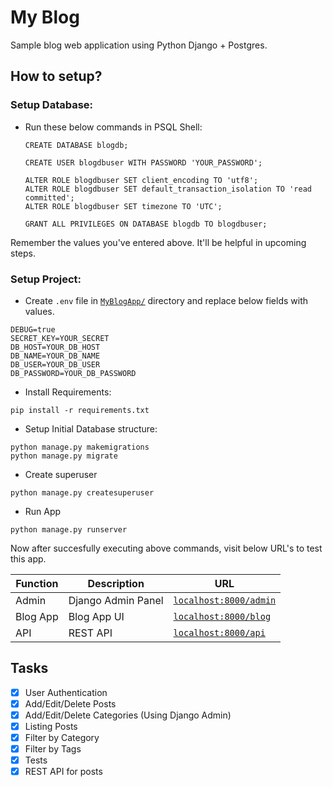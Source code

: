 # My Blog
Sample blog web application using Python Django + Postgres.

## How to setup?
### Setup Database:
- Run these below commands in PSQL Shell:
    ```postgresql
    CREATE DATABASE blogdb;
  
    CREATE USER blogdbuser WITH PASSWORD 'YOUR_PASSWORD';
  
    ALTER ROLE blogdbuser SET client_encoding TO 'utf8';
    ALTER ROLE blogdbuser SET default_transaction_isolation TO 'read committed';
    ALTER ROLE blogdbuser SET timezone TO 'UTC';
  
    GRANT ALL PRIVILEGES ON DATABASE blogdb TO blogdbuser;
    ```

Remember the values you've entered above. It'll be helpful in upcoming steps.
    
### Setup Project:

- Create `.env` file in [`MyBlogApp/`](/MyBlogApp) directory and replace below fields with values.
```text
DEBUG=true
SECRET_KEY=YOUR_SECRET
DB_HOST=YOUR_DB_HOST
DB_NAME=YOUR_DB_NAME
DB_USER=YOUR_DB_USER
DB_PASSWORD=YOUR_DB_PASSWORD
```

- Install Requirements:

```shell script
pip install -r requirements.txt
```

- Setup Initial Database structure:
```shell script
python manage.py makemigrations
python manage.py migrate
```

- Create superuser
```shell script
python manage.py createsuperuser
```

- Run App
```shell script
python manage.py runserver
```

Now after succesfully executing above commands, visit below URL's to test this app.

Function      | Description          | URL
------------- | -------------------  | -------------
Admin         | Django Admin Panel   | [`localhost:8000/admin`](http://localhost:8000/admin)
Blog App      | Blog App UI          | [`localhost:8000/blog`](http://localhost:8000/blog)
API           | REST API             | [`localhost:8000/api`](http://localhost:8000/api)

## Tasks
- [x] User Authentication
- [x] Add/Edit/Delete Posts
- [x] Add/Edit/Delete Categories (Using Django Admin)
- [x] Listing Posts
- [x] Filter by Category
- [x] Filter by Tags
- [x] Tests
- [x] REST API for posts
